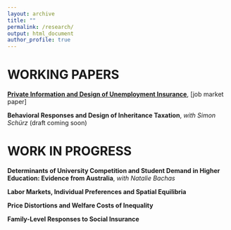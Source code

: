 ```yaml
---
layout: archive
title: ""
permalink: /research/
output: html_document
author_profile: true
---
```


# WORKING PAPERS
**<u><a href="{{/files/Job Market Paper - October 2018.pdf}}">Private Information and Design of Unemployment Insurance</a></u>**, [job market paper] 


**Behavioral Responses and Design of Inheritance Taxation**, *with Simon Schürz* (draft coming soon) 


# WORK IN PROGRESS

**Determinants of University Competition and Student Demand in Higher Education: Evidence from Australia**, *with Natalie Bachas*

**Labor Markets, Individual Preferences and Spatial Equilibria**

**Price Distortions and Welfare Costs of Inequality**

**Family-Level Responses to Social Insurance**
